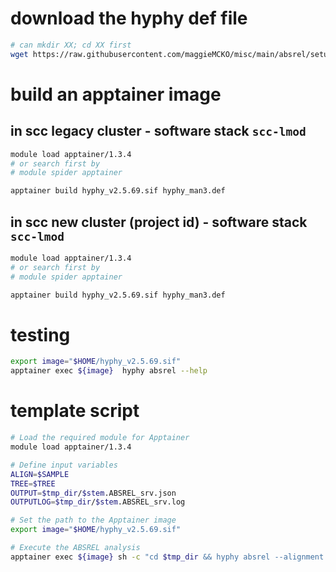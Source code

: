 # download the hyphy def file
```bash
# can mkdir XX; cd XX first
wget https://raw.githubusercontent.com/maggieMCKO/misc/main/absrel/setup/hyphy_man3.def
```

# build an apptainer image
## in scc legacy cluster - software stack `scc-lmod`
```bash
module load apptainer/1.3.4
# or search first by 
# module spider apptainer

apptainer build hyphy_v2.5.69.sif hyphy_man3.def
```

## in scc new cluster (project id) - software stack `scc-lmod`
```bash
module load apptainer/1.3.4
# or search first by 
# module spider apptainer

apptainer build hyphy_v2.5.69.sif hyphy_man3.def
```

# testing
```bash
export image="$HOME/hyphy_v2.5.69.sif"
apptainer exec ${image}  hyphy absrel --help

```

# template script
```bash
# Load the required module for Apptainer
module load apptainer/1.3.4

# Define input variables
ALIGN=$SAMPLE
TREE=$TREE
OUTPUT=$tmp_dir/$stem.ABSREL_srv.json
OUTPUTLOG=$tmp_dir/$stem.ABSREL_srv.log

# Set the path to the Apptainer image
export image="$HOME/hyphy_v2.5.69.sif"

# Execute the ABSREL analysis
apptainer exec ${image} sh -c "cd $tmp_dir && hyphy absrel --alignment $ALIGN --tree $TREE --output $OUTPUT --srv Yes --code Universal ENV=TOLERATE_NUMERICAL_ERRORS=1"
```
